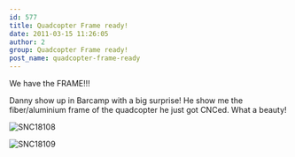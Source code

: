 ```yaml
---
id: 577
title: Quadcopter Frame ready!
date: 2011-03-15 11:26:05
author: 2
group: Quadcopter Frame ready!
post_name: quadcopter-frame-ready
---
```


We have the FRAME!!!

Danny show up in Barcamp with a big surprise! He show me the fiber/aluminium frame of the quadcopter he just got CNCed. What a beauty!

![SNC18108](http://139.162.84.35/wp-content/uploads/2011/03/SNC18108.jpg "SNC18108.JPG")

![SNC18109](http://139.162.84.35/wp-content/uploads/2011/03/SNC18109.jpg "SNC18109.JPG")